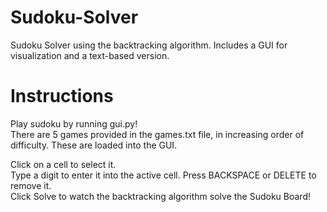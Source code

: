 # Sudoku-Solver
Sudoku Solver using the backtracking algorithm. Includes a GUI for visualization and a text-based version.

# Instructions
Play sudoku by running gui.py!  
There are 5 games provided in the games.txt file, in increasing order of difficulty. These are loaded into the GUI.    

Click on a cell to select it.  
Type a digit to enter it into the active cell. Press BACKSPACE or DELETE to remove it.  
Click Solve to watch the backtracking algorithm solve the Sudoku Board!
